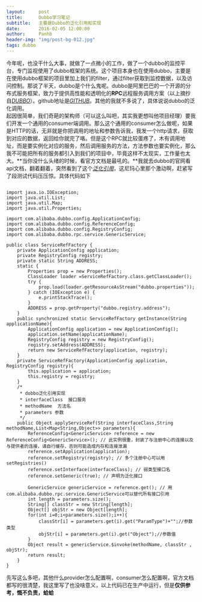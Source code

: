 ```yaml
---
layout:     post
title:      Dubbo学习笔记
subtitle:   主要是Dubbo的泛化引用和实现
date:       2016-02-05 12:00:00
author:     Panhb
header-img: "img/post-bg-012.jpg"
tags: dubbo
---
```


今年呢，也没干什么大事，就做了一点微小的工作，做了一个dubbo的监控平台，专门监视使用了dubbo框架的系统。这个项目本身也在使用dubbo，主要是在使用dubbo框架的项目里加上我们的filter，通过filter获取到监控数据，以及访问控制。那说了半天，dubbo是个什么鬼呢。dubbo是阿里巴巴的一个开源的分布式服务框架，致力于提供高性能和透明化的**RPC**远程服务调用方案（以上摘抄自[*DUBBO*](http://dubbo.io/)）。github地址是[*GITHUB*](https://github.com/dubbo)。其他的我就不多说了，具体说说dubbo的泛化调用。        
起因很简单，我们奇葩的架构师（可以这么叫吧，其实我更想叫他项目经理）要我们开发一个通用的consumer端调用。那么这个通用的consumer怎么做呢，如果是HTTP的话，无非就是你把调用的地址和参数告诉我，我发一个http请求，获取到对应的数据，返回给你就完了咯。但是这个RPC就比较蛋疼了，木有调用地址，而是要实例化对应的服务，然后调用服务的方法，方法参数也要实例化，那么我不可能把所有的服务都引入到我们的项目中，毕竟这样不太现实，工作量也太大。**当你没什么头绪的时候，看官方文档是最吼的。**我就去dubbo的官网看api文档，翻着翻着，突然看到了这个[*泛化引用*](http://dubbo.io/User+Guide-zh.htm#UserGuide-zh-%E6%B3%9B%E5%8C%96%E5%BC%95%E7%94%A8)，这尼玛心里那个激动啊，赶紧写了段测试代码压压惊。具体代码如下         
    
```       
     
import java.io.IOException;
import java.util.List;
import java.util.Map;
import java.util.Properties;

import com.alibaba.dubbo.config.ApplicationConfig;
import com.alibaba.dubbo.config.ReferenceConfig;
import com.alibaba.dubbo.config.RegistryConfig;
import com.alibaba.dubbo.rpc.service.GenericService;

public class ServiceRefFactory {
	private ApplicationConfig application;
	private RegistryConfig registry;
	private static String ADDRESS;	
	static {
		Properties prop = new Properties();
		ClassLoader loader =ServiceRefFactory.class.getClassLoader();
		try {
			prop.load(loader.getResourceAsStream("dubbo.properties"));
		} catch (IOException e) {
			e.printStackTrace();
		}
		ADDRESS = prop.getProperty("dubbo.registry.address");
	}	
	public synchronized static ServiceRefFactory getInstance(String applicationName){
		ApplicationConfig application = new ApplicationConfig();
		application.setName(applicationName);
		RegistryConfig registry = new RegistryConfig();
		registry.setAddress(ADDRESS);
		return new ServiceRefFactory(application, registry);
	}	
	private ServiceRefFactory(ApplicationConfig application, RegistryConfig registry){
		this.application = application;
		this.registry = registry;
	}
	/*
	 * dobbo泛化引用实现
	 * interfaceClass  接口服务
	 * methodName  方法名
	 * parameters 参数
	 */
	public Object applyServiceRef(String interfaceClass,String methodName,List<Map<String,Object>> parameters){
		ReferenceConfig<GenericService> reference = new ReferenceConfig<GenericService>(); // 此实例很重，封装了与注册中心的连接以及与提供者的连接，请自行缓存，否则可能造成内存和连接泄漏
		reference.setApplication(application);
		reference.setRegistry(registry); // 多个注册中心可以用setRegistries()
		reference.setInterface(interfaceClass); // 弱类型接口名 
		reference.setGeneric(true); // 声明为泛化接口 
		
		GenericService genericService = reference.get(); // 用com.alibaba.dubbo.rpc.service.GenericService可以替代所有接口引用 
		int length = parameters.size();
		String[] classStr = new String[length];  
		Object[] objStr = new Object[length];
		for(int i=0;i<parameters.size();i++){
			classStr[i] = parameters.get(i).get("ParamType")+"";//参数类型
			objStr[i] = parameters.get(i).get("Object");//参数值
		}
		Object result = genericService.$invoke(methodName, classStr , objStr);
		return result;
	}
}
```          

先写这么多吧，其他什么provider怎么配置啊，consumer怎么配置啊，官方文档都写的很清楚，我这里写了也没啥意义，以上代码已在生产中运行，但是**仅供参考，慨不负责，蛤蛤**